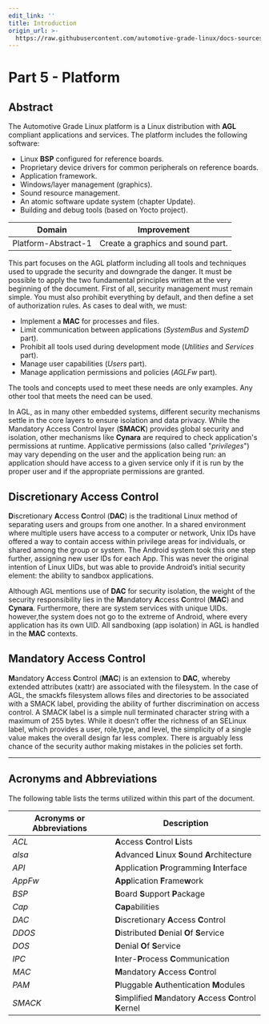 ```yaml
---
edit_link: ''
title: Introduction
origin_url: >-
  https://raw.githubusercontent.com/automotive-grade-linux/docs-sources/halibut/docs/security-blueprint/part-5/0_Abstract.md
---
```


<!-- WARNING: This file is generated by fetch_docs.js using /home/boron/Documents/AGL/docs-webtemplate/site/_data/tocs/architecture/halibut/security_blueprint-security-blueprint-book.yml -->

# Part 5 - Platform

## Abstract

The Automotive Grade Linux platform is a Linux distribution with **AGL** compliant applications and services.
The platform includes the following software:

- Linux **BSP** configured for reference boards.
- Proprietary device drivers for common peripherals on reference boards.
- Application framework.
- Windows/layer management (graphics).
- Sound resource management.
- An atomic software update system (chapter Update).
- Building and debug tools (based on Yocto project).

<!-- section-todo -->

Domain              | Improvement
------------------- | --------------------------------
Platform-Abstract-1 | Create a graphics and sound part.

<!-- end-section-todo -->

This part focuses on the AGL platform including all tools and techniques used to
upgrade the security and downgrade the danger. It must be possible to apply the
two fundamental principles written at the very beginning of the document. First
of all, security management must remain simple. You must also prohibit
everything by default, and then define a set of authorization rules. As cases
to deal with, we must:

- Implement a **MAC** for processes and files.
- Limit communication between applications (_SystemBus_ and _SystemD_ part).
- Prohibit all tools used during development mode (_Utilities_ and _Services_ part).
- Manage user capabilities (_Users_ part).
- Manage application permissions and policies (_AGLFw_ part).

<!-- section-note -->

The tools and concepts used to meet these needs are only examples.
Any other tool that meets the need can be used.

<!-- end-section-note -->

In AGL, as in many other embedded systems, different security mechanisms settle
in the core layers to ensure isolation and data privacy. While the Mandatory
Access Control layer (**SMACK**) provides global security and isolation, other
mechanisms like **Cynara** are required to check application's permissions at
runtime. Applicative permissions (also called "_privileges_") may vary depending
on the user and the application being run: an application should have access to
a given service only if it is run by the proper user and if the appropriate
permissions are granted.

## Discretionary Access Control

**D**iscretionary **A**ccess **C**ontrol (**DAC**) is the traditional Linux method of separating
users and groups from one another. In a shared environment where multiple users
have access to a computer or network, Unix IDs have offered a way to contain access
within privilege areas for individuals, or shared among the group or system.
The Android system took this one step further, assigning new user IDs for each App.
This was never the original intention of Linux UIDs, but was able to provide
Android’s initial security element: the ability to sandbox applications.

Although AGL mentions use of **DAC** for security isolation, the weight of the
security responsibility lies in the **M**andatory **A**ccess **C**ontrol (**MAC**) and **Cynara**.
Furthermore, there are system services with unique UIDs. however,the system
does not go to the extreme of Android, where every application has its own UID.
All sandboxing (app isolation) in AGL is handled in the **MAC** contexts.

## Mandatory Access Control

**M**andatory **A**ccess **C**ontrol (**MAC**) is an extension to **DAC**,
whereby extended attributes (xattr) are associated with the filesystem.
In the case of AGL, the smackfs filesystem allows files and directories
to be associated with a SMACK label, providing the ability of further
discrimination on access control. A SMACK label is a simple null terminated
character string with a maximum of 255 bytes. While it doesn’t offer the
richness of an SELinux label, which provides a user, role,type, and level,
the simplicity of a single value makes the overall design far less complex.
There is arguably less chance of the security author making mistakes in the policies set forth.

--------------------------------------------------------------------------------

<!-- pagebreak -->

## Acronyms and Abbreviations

The following table lists the terms utilized within this part of the document.

Acronyms or Abbreviations | Description
------------------------- | --------------------------------------------------------------
_ACL_                     | **A**ccess **C**ontrol **L**ists
_alsa_                    | **A**dvanced **L**inux **S**ound **A**rchitecture
_API_                     | **A**pplication **P**rogramming **I**nterface
_AppFw_                   | **App**lication **F**rame**w**ork
_BSP_                     | **B**oard **S**upport **P**ackage
_Cap_                     | **Cap**abilities
_DAC_                     | **D**iscretionary **A**ccess **C**ontrol
_DDOS_                    | **D**istributed **D**enial **O**f **S**ervice
_DOS_                     | **D**enial **O**f **S**ervice
_IPC_                     | **I**nter-**P**rocess **C**ommunication
_MAC_                     | **M**andatory **A**ccess **C**ontrol
_PAM_                     | **P**luggable **A**uthentication **M**odules
_SMACK_                   | **S**implified **M**andatory **A**ccess **C**ontrol **K**ernel
